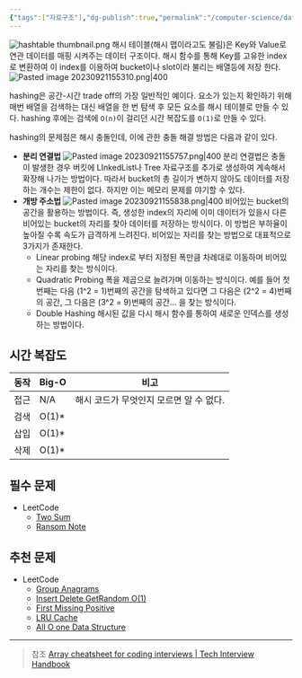 ```yaml
---
{"tags":["자료구조"],"dg-publish":true,"permalink":"/computer-science/data-structure/hash-table/","dgPassFrontmatter":true,"noteIcon":"","created":"","updated":""}
---
```


![hashtable thumbnail.png](/img/user/Computer%20Science/Data%20Structure/hashtable%20thumbnail.png)
해시 테이블(해시 맵이라고도 불림)은 Key와 Value로 연관 데이터를 매핑 시켜주는 데이터 구조이다. 해시 함수를 통해 Key를 고유한 index로 변환하여 이 index를 이용하여 bucket이나 slot이라 불리는 배열등에 저장 한다.
![Pasted image 20230921155310.png|400](/img/user/Computer%20Science/Data%20Structure/Pasted%20image%2020230921155310.png)

hashing은 공간-시간 trade off의 가장 일반적인 예이다. 요소가 있는지 확인하기 위해 매번 배열을 검색하는 대신 배열을 한 번 탐색 후 모든 요소를 해시 테이블로 만들 수 있다.
hashing 후에는 검색에 `O(n)`이 걸리던 시간 복잡도를 `O(1)`로 만들 수 있다.

hashing의 문제점은 해시 충돌인데, 이에 관한 충돌 해결 방법은 다음과 같이 있다.
- **분리 연결법**
  ![Pasted image 20230921155757.png|400](/img/user/Computer%20Science/Data%20Structure/Pasted%20image%2020230921155757.png)
  분리 연결법은 충돌이 발생한 경우 버킷에 LInkedList나 Tree 자료구조를 추가로 생성하여 계속해서 확장해 나가는 방법이다. 따라서 bucket의 총 길이가 변하지 않아도 데이터를 저장하는 개수는 제한이 없다. 하지만 이는 메모리 문제를 야기할 수 있다.
- **개방 주소법**
  ![Pasted image 20230921155838.png|400](/img/user/Computer%20Science/Data%20Structure/Pasted%20image%2020230921155838.png)
  비어있는 bucket의 공간을 활용하는 방법이다. 즉, 생성한 index의 자리에 이미 데이터가 있을시 다른 비어있는 bucket의 자리를 찾아 데이터를 저장하는 방식이다. 이 방법은 부하율이 높아질 수록 속도가 급격하게 느려진다. 
  비어있는 자리를 찾는 방법으로 대표적으로 3가지가 존재한다.
	- Linear probing
	  해당 index로 부터 지정된 폭만큼 차례대로 이동하며 비어있는 자리를 찾는 방식이다.
	- Quadratic Probing
	  폭을 제곱으로 늘려가며 이동하는 방식이다. 예를 들어 첫 번째는 다음 (1^2 = 1)번째의 공간을 탐색하고 있다면 그 다음은 (2^2 = 4)번째의 공간, 그 다음은 (3^2 = 9)번째의 공간… 을 찾는 방식이다.
	- Double Hashing
	  해시된 값을 다시 해시 함수를 통하여 새로운 인덱스를 생성하는 방법이다.



## 시간 복잡도

| 동작 | Big-O | 비고                                    |
| ---- | ----- | --------------------------------------- |
| 접근 | N/A   | 해시 코드가 무엇인지 모르면 알 수 없다. |
| 검색 | O(1)* |                                         |
| 삽입 | O(1)* |                                         |
| 삭제 | O(1)* |                                         |

## 필수 문제

- LeetCode
	- [Two Sum](https://leetcode.com/problems/two-sum)
	- [Ransom Note](https://leetcode.com/problems/ransom-note)

## 추천 문제

- LeetCode
	- [Group Anagrams](https://leetcode.com/problems/group-anagrams/)
	- [Insert Delete GetRandom O(1)](https://leetcode.com/problems/insert-delete-getrandom-o1/)
	- [First Missing Positive](https://leetcode.com/problems/first-missing-positive/)
	- [LRU Cache](https://leetcode.com/problems/lru-cache/)
	- [All O one Data Structure](https://leetcode.com/problems/all-oone-data-structure/)

---
> 참조
> [Array cheatsheet for coding interviews | Tech Interview Handbook](https://www.techinterviewhandbook.org/algorithms/array/)
